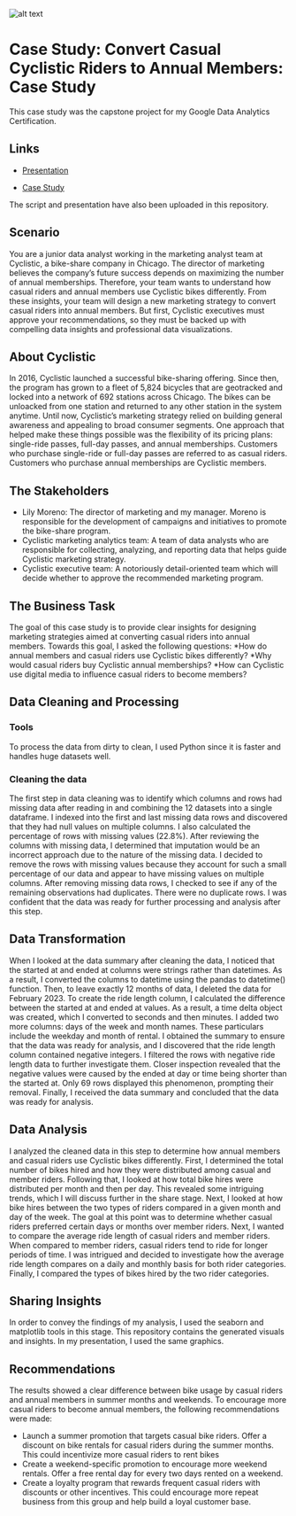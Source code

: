 ![alt text](https://github.com/osamabg1999/Cyclistic-Case-Study-Google/blob/main/cycle.jpg?raw=true)
# Case Study: Convert Casual Cyclistic Riders to Annual Members: Case Study
This case study was the capstone project for my Google Data Analytics Certification.

## Links
- [Presentation](https://docs.google.com/presentation/d/1z2YCNgDSn-9SV6pwoq-A5kl4HvwHY47kgS5KLy1f_84/edit#slide=id.p)

- [Case Study](https://d3c33hcgiwev3.cloudfront.net/aacF81H_TsWnBfNR_x7FIg_36299b28fa0c4a5aba836111daad12f1_DAC8-Case-Study-1.pdf?Expires=1676678400&Signature=Ivvf0r~BHgaaysgK~6zpoN~9ZMehC-lesen2f9G8zTCsTzDcqYX-qWFlG3nyRjcsrQ~TW6BOzseQXm5~EWDXoVUvy~4uHAiuc-cP5IuNlm2wLCfJkcW7S3ScSeHzsWHuGbX494e-xeJ67IC9EcV5HLAsUSnLbBuvZIg3zLo64dU_&Key-Pair-Id=APKAJLTNE6QMUY6HBC5A)

The script and presentation have also been uploaded in this repository.

## Scenario
You are a junior data analyst working in the marketing analyst team at Cyclistic, a bike-share company in Chicago. The director of marketing believes the company’s future success depends on maximizing the number of annual memberships. Therefore, your team wants to understand how casual riders and annual members use Cyclistic bikes differently. From these insights, your team will design a new marketing strategy to convert casual riders into annual members. But first, Cyclistic executives must approve your recommendations, so they must be backed up with compelling data insights and professional data visualizations.

## About Cyclistic
In 2016, Cyclistic launched a successful bike-sharing offering. Since then, the program has grown to a fleet of 5,824 bicycles that are geotracked and locked into a network of 692 stations across Chicago. The bikes can be unloacked from one station and returned to any other station in the system anytime.
Until now, Cyclistic’s marketing strategy relied on building general awareness and appealing to broad consumer segments. One approach that helped make these things possible was the flexibility of its pricing plans: single-ride passes, full-day passes, and annual memberships. Customers who purchase single-ride or full-day passes are referred to as casual riders. Customers who purchase annual memberships are Cyclistic members.

## The Stakeholders
- Lily Moreno: The director of marketing and my manager. Moreno is responsible for the development of campaigns and initiatives to promote the bike-share program.
- Cyclistic marketing analytics team: A team of data analysts who are responsible for collecting, analyzing, and reporting data that helps guide Cyclistic marketing strategy.
- Cyclistic executive team: A notoriously detail-oriented team which will decide whether to approve the recommended marketing program.

## The Business Task
The goal of this case study is to provide clear insights for designing marketing strategies aimed at converting casual riders into annual members. Towards this goal, I asked the following questions:
*How do annual members and casual riders use Cyclistic bikes differently?
*Why would casual riders buy Cyclistic annual memberships?
*How can Cyclistic use digital media to influence casual riders to become members?

## Data Cleaning and Processing

### Tools
To process the data from dirty to clean, I used Python since it is faster and handles huge datasets well. 
### Cleaning the data
The first step in data cleaning was to identify which columns and rows had missing data after reading in and combining the 12 datasets into a single dataframe.
I indexed into the first and last missing data rows and discovered that they had null values on multiple columns. I also calculated the percentage of rows with missing values (22.8%). After reviewing the columns with missing data, I determined that imputation would be an incorrect approach due to the nature of the missing data. I decided to remove the rows with missing values because they account for such a small percentage of our data and appear to have missing values on multiple columns.
After removing missing data rows, I checked to see if any of the remaining observations had duplicates. There were no duplicate rows. I was confident that the data was ready for further processing and analysis after this step.

## Data Transformation
When I looked at the data summary after cleaning the data, I noticed that the started at and ended at columns were strings rather than datetimes. As a result, I converted the columns to datetime using the pandas to datetime() function.
Then, to leave exactly 12 months of data, I deleted the data for February 2023. To create the ride length column, I calculated the difference between the started at and ended at values. As a result, a time delta object was created, which I converted to seconds and then minutes.
I added two more columns: days of the week and month names. These particulars include the weekday and month of rental.
I obtained the summary to ensure that the data was ready for analysis, and I discovered that the ride length column contained negative integers. I filtered the rows with negative ride length data to further investigate them. Closer inspection revealed that the negative values were caused by the ended at day or time being shorter than the started at. Only 69 rows displayed this phenomenon, prompting their removal.
Finally, I received the data summary and concluded that the data was ready for analysis.

## Data Analysis
I analyzed the cleaned data in this step to determine how annual members and casual riders use Cyclistic bikes differently.
First, I determined the total number of bikes hired and how they were distributed among casual and member riders. Following that, I looked at how total bike hires were distributed per month and then per day. This revealed some intriguing trends, which I will discuss further in the share stage.
Next, I looked at how bike hires between the two types of riders compared in a given month and day of the week. The goal at this point was to determine whether casual riders preferred certain days or months over member riders.
Next, I wanted to compare the average ride length of casual riders and member riders. When compared to member riders, casual riders tend to ride for longer periods of time. I was intrigued and decided to investigate how the average ride length compares on a daily and monthly basis for both rider categories.
Finally, I compared the types of bikes hired by the two rider categories.

## Sharing Insights
In order to convey the findings of my analysis, I used the seaborn and matplotlib tools in this stage. This repository contains the generated visuals and insights. In my presentation, I used the same graphics.

## Recommendations
The results showed a clear difference between bike usage by casual riders and annual members in summer months and weekends. To encourage more casual riders to become annual members, the following recommendations were made:

- Launch a summer promotion that targets casual bike riders. Offer a discount on bike rentals for casual riders during the summer months. This could incentivize more casual riders to rent bikes
- Create a weekend-specific promotion to encourage more weekend rentals. Offer a free rental day for every two days rented on a weekend.
- Create a loyalty program that rewards frequent casual riders with discounts or other incentives. This could encourage more repeat business from this group and help build a loyal customer base.

